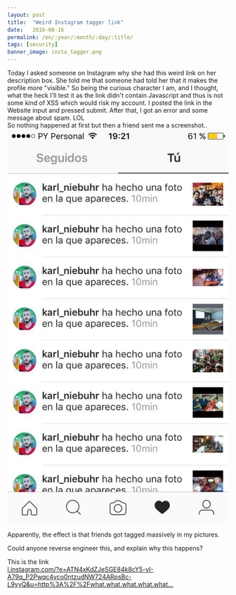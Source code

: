```yaml
---
layout: post
title:  "Weird Instagram tagger link"
date:   2016-08-16
permalink: /en/:year/:month/:day/:title/
tags: [security]
banner_image: insta_tagger.png
---
```

Today I asked someone on Instagram why she had this weird link on her description box. She told me that someone had told her that it makes the profile more "visible." So being the curious character I am, and I thought, what the heck I'll test it as the link didn't contain Javascript and thus is not some kind of XSS which would risk my account.
I posted the link in the Website input and pressed submit. After that, I got an error and some message about spam. LOL  
So nothing happened at first but then a friend sent me a screenshot..
![](/images/posts/instaspam.jpeg)

Apparently, the effect is that friends got tagged massively in my pictures.

Could anyone reverse engineer this, and explain why this happens?

This is the link  
<a href="l.instagram.com/?e=ATN4xKdZJeSGE84k8cY5-vI-A79q_P2Pwqc4vco0ntzudNW724ARpsBc-L9yyQ&u=http%3A%2F%2Fwhat.what.what.what.what.what.what.what.what.what.what.what.what.what.what.what.what.what.what.what.what.what.what.what.what.what.what.what.what.what.what.what.what.what.what.what.what.what.what.what.what.what.what.what.what.what.what.what.what.what.what.what.what.what.what.what.what.what.what.what.what.what.what.what.what.what.what.what.what.what.what.what.what.what.what.what.what.what.what.what.what.what.what.what.what.what.what.what.what.what.what.what.what.what.what.what.what.what.what.what.what.what.what.what.what.what.what.what.what.what.what.what.what.what.what.what.what.what.what.what.what.what.what.what.what.what.what.what.what.what.what.what.what.what.what.what.what.what.what.what.what.what.what.what.what.what.what.what.what.what.what.what.what.what.what.what.what.what.what.what.what.what.what.what.what.what.what.what.what.what.what.what.what.what.what.what.what.what.what.what.what.what.what.what.what.what.what.what.what.what.what.what.what.what.what.what.what.what.what.what.what.what.what.what.what.what.what.what.what.what.what.what.what.what.what.what.what.what.what.what.what.what.what.what.what.what.what.what.what.what.what.what.what.what.what.what.what.what.what.what.what.what.what.what.what.what.what.what.what.what.what.what.what.what.what.what.what.what.what.what.what.what.what.what.what.what.what.what.what.what.what.what.what.what.what.what.what.what.what.what.what.what.what.what.what.what.what.what.what.what.what.what.what.what.what.what.what.what.what.what.what.what.what.what.what.what.what.what.what.what.what.what.what.what.what.what.what.what.what.what.what.what.what.what.what.what.what.what.what.what.what.what.what.what.what.what.what.what.what.what.what.what.what.what.what.what.what.what.what.what.what.what.what.what.what.what.what.what.what.what.what.what.what.what.what.what.what.what.what.what.what.what.what.what.what.what.what.what.what.what.what.what.what.what.what.what.what.what.what.what.what.what.what.what.what.what.what.what.what.what.what.what.what.what.what.what.what.what.what.what.what.what.what.what.what.what.what.what.what.what.what.what.what.what.what.what.what.what.what.what.what.what.what.what.what.what.what.what.what.what.what.what.what.what.what.what.what.what.what.what.what.what.what.what.what.what.what.what.what.what.what.what.what.what.what.what.what.what.what.what.what.what.what.what.what.what.what.what.what.what.what.what.what.what.what.what.what.what.what.what.what.what.what.what.what.what.what.what.what.what.what.what.what.what.what.what.what.what.what.what.what.what.what.what.what.what.what.what.what.what.what.what.what.what.what.what.what.what.what.what.what.what.what.what.what.what.what.what.what.what.what.what.what.what.what.what.what.what.what.what.what.what.what.what.what.what.what.what.what.what.what.what.what.what.what.what.what.what.what.what.what.what.what.what.what.what.what.what.what.what.what.what.what.what.what.what.what.what.what.what.what.what.what.what.what.what.what.what.what.what.what.what.what.what.what.what.what.what.what.what.what.what.what.what.what.what.what.what.what.what.what.what.what.what.what.what.what.what.what.what.what.what.what.what.what.what.what.what.what.what.what.what.what.what.what.what.what.what.what.what.what.what.what.what.what.what.what.what.what.what.what.what.what.what.what.what.what.what.what.what.what.what.what.what.what.what.what.what.what.what.what.what.what.what.what.what.what.what.what.what.what.what.what.what.what.what.what.what.what.what.what.what.what.what.what.what.what.what.what.what.what.what.what.what.what.what.what.what.what.what.what.what.what.what.what.what.what.what.what.what.what.what.what.what.what.what.what.what.what.what.what.what.what.what.what.what.what.what.what.what.what.what.what.what.what.what.what.what.what.what.what.what.what.what.what.what.what.what.what.what.what.what.what.what.what.what.what.what.what.what.what.what.what.what.what.what.what.what.what.what.what.what.what.what.what.what.what.what.what.what.what.what.what.what.what.what.what.what.what.what.what.what.what.what.what.what.what.what.what.what.what.what.what.what.what.what.what.what.what.what.what.what.what.what.what.what.what.what.what.what.what.what.what.what.what.what.what.what.what.what.what.what.what.what.what.what.what.what.what.what.what.what.what.what.what.what.what.what.what.what.what.what.what.what.what.what.what.what.what.what.what.what.what.what.what.what.what.what.what.what.what.what.what.what.what.what.what.what.what.what.what.what.what.what.what.what.what.what.what.what.what.what.what.what.what.what.what.what.what.what.what.what.what.what.what.what.what.what.what.what.what.what.what.what.what.what.what.what.what.what.what.what.what.what.what.what.what.what.what.what.what.what.what.what.what.what.what.what.what.what.what.what.what.what.what.what.what.what.what.what.what.what.what.what.what.what.what.what.what.what.what.what.what.what.what.what.what.what.what.what.what.what.what.what.what.what.what.what.what.what.what.what.what.what.what.what.what.what.what.what.what.what.what.what.what.what.what.what.what.what.what.what.what.what.what.what.what.what.what.what.what.what.what.what.what.what.what.what.what.what.what.what.what.what.what.what.what.what.what.what.what.what.what.what.what.what.what.what.what.what.what.what.what.what.what.what.what.what.what.what.what.what.what.what.what.what.what.what.what.what.what.what.what.what.what.what.what.what.what.what.what.what.what.what.what.what.what.what.what.what.what.what.what.what.what.what.what.what.what.what.what.what.what.what.what.what.what.what.what.what.what.what.what.what.what.what.what.what.what.what.what.what.what.what.what.what.what.what.what.what.what.what.what.what.what.what.what.what.what.what.what.what.what.what.what.what.what.what.what.what.what.what.what.what.what.what.what.what.what.what.what.what.what.what.what.what.what.what.what.what.what.what.what.what.what.what.what.what.what.what.what.what.what.what.what.what.what.what.what.what.what.what.what.what.what.what.what.what.what.what.what.what.what.what.what.what.what.what.what.what.what.what.what.what.what.what.what.what.what.what.what.what.what.what.what.what.what.what.what.what.what.what.what.what.what.what.what.what.what.what.what.what.what.what.what.what.what.what.what.what.what.what.what.what.what.what.what.what.what.what.what.what.what.what.what.what.what.what.what.what.what.what.what.what.what.what.what.what.what.what.what.what.what.what.what.what.what.what.what.what.what.what.what.what.what.what.what.what.what.what.what.what.what.what.what.what.what.what.what.what.what.what.what.what.what.what.what.what.what.what.what.what.what.what.what.what.what.what.what.what.what.what.what.what.what.what.what.what.what.what.what.what.what.what.what.what.what.what.what.what.what.what.what.what.what.what.what.what.what.what.what.what.what.what.what.what.what.what.what.what.what.what.what.what.what.what.what.what.what.what.what.what.what.what.what.what.what.what.what.what.what.what.what.what.what.what.what.what.what.what.what.what.what.what.what.what.what.what.what.what.what.what.what.what.what.what.what.what.what.what.what.what.what.what.what.what.what.what.what.what.what.what.what.what.what.what.what.what.what.what.what.what.what.what.what.what.what.what.what.what.what.what.what.what.what.what.what.what.what.what.what.what.what.what.what.what.what.what.what.what.what.what.what.what.what.what.what.what.what.what.what.what.what.what.what.what.what.what.what.what.what.what.what.what.what.what.what.what.what.what.what.what.what.what.what.what.what.what.what.what.what.what.what.what.what.what.what.what.what.what.what.what.what.what.what.what.what.what.what.what.what.what.what.what.what.what.what.what.what.what.what.what.what.what.what.what.what.what.what.what.what.what.what.what.what.what.what.what.what.what.what.what.what.what.what.what.what.what.what.what.what.what.what.what.what.what.what.what.what.what.what.what.what.what.what.what.what.what.what.what.what.what.what.what.what.what.what.what.what.what.what.what.what.what.what.what.what.what.what.what.what.what.what.what.what.what.what.what.what.what.what.what.what.what.what.what.what.what.what.what.what.what.what.what.what.what.what.what.what.what.what.what.what.what.what.what.what.what.what.what.what.what.what.what.what.what.what.what.what.what.what.what.what.what.what.what.what.what.what.what.what.what.what.what.what.what.what.what.what.what.what.what.what.what.what.what.what.what.what.what.what.what.what.what.what.what.what.what.what.what.what.what.what.what.what.what.what.what.what.what.what.what.what.what.what.what.what.what.what.what.what.what.what.what.what.what.what.what.what.what.what.what.what.what.what.what.what.what.what.what.what.what.what.what.what.what.what.what.what.what.what.what.what.what.what.what.what.what.what.what.what.what.what.what.what.what.what.what.what.what.what.what.what.what.what.what.what.what.what.what.what.what.what.what.what.what.what.what.what.what.what.what.what.what.what.what.what.what.what.what.what.what.what.what.what.what.what.what.what.what.what.what.what.what.what.what.what.what.what.what.what.what.what.what.what.what.what.what.what.what.what.what.what.what.what.what.what.what.what.what.what.what.what.what.what.what.what.what.what.what.what.what.what.what.what.what.what.what.what.what.what.what.what.what.what.what.what.what.what.what.what.what.what.what.what.what.what.what.what.what.what.what.what.what.what.what.what.what.what.what.what.what.what.what.what.what.what.what.what.what.what.what.what.what.what.what.what.what.what.what.what.what.what.what.what.what.what.what.what.what.what.what.what.what.what.what.what.what.what.what.what.what.what.what.what.what.what.what.what.what.what.what.what.what.what.what.what.what.what.what.what.what.what.what.what.what.what.what.what.what.what.what.what.what.what.what.what.what.what.what.wha…">l.instagram.com/?e=ATN4xKdZJeSGE84k8cY5-vI-A79q_P2Pwqc4vco0ntzudNW724ARpsBc-L9yyQ&u=http%3A%2F%2Fwhat.what.what.what.what…</a>
